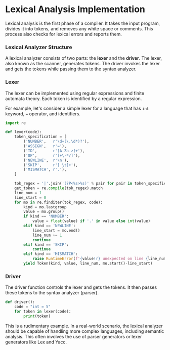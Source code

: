 # Lexical Analysis Implementation 

Lexical analysis is the first phase of a compiler. It takes the input program, divides it into tokens, and removes any white space or comments. This process also checks for lexical errors and reports them. 

### Lexical Analyzer Structure 

A lexical analyzer consists of two parts: the **lexer** and the **driver**. The lexer, also known as the scanner, generates tokens. The driver invokes the lexer and gets the tokens while passing them to the syntax analyzer.

### Lexer 

The lexer can be implemented using regular expressions and finite automata theory. Each token is identified by a regular expression. 

For example, let's consider a simple lexer for a language that has `int` keyword, `=` operator, and identifiers. 

```python
import re

def lexer(code):
    token_specification = [
        ('NUMBER',   r'\d+(\.\d*)?'), 
        ('ASSIGN',   r'='), 
        ('ID',       r'[A-Za-z]+'),  
        ('OP',       r'[+\-*/]'), 
        ('NEWLINE',  r'\n'),   
        ('SKIP',     r'[ \t]+'),   
        ('MISMATCH', r'.'),   
    ]

    tok_regex = '|'.join('(?P<%s>%s)' % pair for pair in token_specification)
    get_token = re.compile(tok_regex).match
    line_num = 1
    line_start = 0
    for mo in re.finditer(tok_regex, code):
        kind = mo.lastgroup
        value = mo.group()
        if kind == 'NUMBER':
            value = float(value) if '.' in value else int(value)
        elif kind == 'NEWLINE':
            line_start = mo.end()
            line_num += 1
            continue
        elif kind == 'SKIP':
            continue
        elif kind == 'MISMATCH':
            raise RuntimeError(f'{value!r} unexpected on line {line_num}')
        yield Token(kind, value, line_num, mo.start()-line_start)
```

### Driver

The driver function controls the lexer and gets the tokens. It then passes these tokens to the syntax analyzer (parser). 

```python
def driver():
    code = "int = 5"
    for token in lexer(code):
        print(token)
```

This is a rudimentary example. In a real-world scenario, the lexical analyzer should be capable of handling more complex languages, including semantic analysis. This often involves the use of parser generators or lexer generators like Lex and Yacc.
